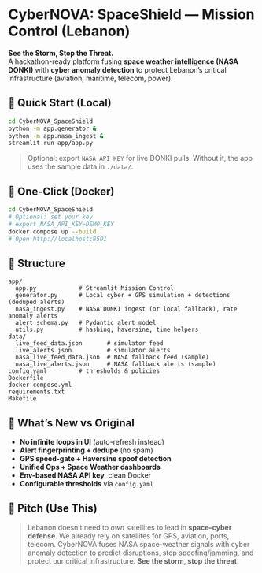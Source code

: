 # CyberNOVA: SpaceShield — Mission Control (Lebanon)

**See the Storm, Stop the Threat.**  
A hackathon-ready platform fusing **space weather intelligence (NASA DONKI)** with **cyber anomaly detection** to protect Lebanon’s critical infrastructure (aviation, maritime, telecom, power).

## 🔧 Quick Start (Local)

```bash
cd CyberNOVA_SpaceShield
python -m app.generator &
python -m app.nasa_ingest &
streamlit run app/app.py
```

> Optional: export `NASA_API_KEY` for live DONKI pulls. Without it, the app uses the sample data in `./data/`.

## 🐳 One-Click (Docker)

```bash
cd CyberNOVA_SpaceShield
# Optional: set your key
# export NASA_API_KEY=DEMO_KEY
docker compose up --build
# Open http://localhost:8501
```

## 📁 Structure
```
app/
  app.py            # Streamlit Mission Control
  generator.py      # Local cyber + GPS simulation + detections (deduped alerts)
  nasa_ingest.py    # NASA DONKI ingest (or local fallback), rate anomaly alerts
  alert_schema.py   # Pydantic alert model
  utils.py          # hashing, haversine, time helpers
data/
  live_feed_data.json       # simulator feed
  live_alerts.json          # simulator alerts
  nasa_live_feed_data.json  # NASA fallback feed (sample)
  nasa_live_alerts.json     # NASA fallback alerts (sample)
config.yaml         # thresholds & policies
Dockerfile
docker-compose.yml
requirements.txt
Makefile
```

## 🧠 What’s New vs Original
- **No infinite loops in UI** (auto-refresh instead)
- **Alert fingerprinting + dedupe** (no spam)
- **GPS speed-gate + Haversine spoof detection**
- **Unified Ops + Space Weather dashboards**
- **Env-based NASA API key**, clean Docker
- **Configurable thresholds** via `config.yaml`

## 🎤 Pitch (Use This)
> Lebanon doesn’t need to *own* satellites to lead in **space–cyber defense**. We already rely on satellites for GPS, aviation, ports, telecom. CyberNOVA fuses NASA space-weather signals with cyber anomaly detection to predict disruptions, stop spoofing/jamming, and protect our critical infrastructure. **See the storm, stop the threat.**
